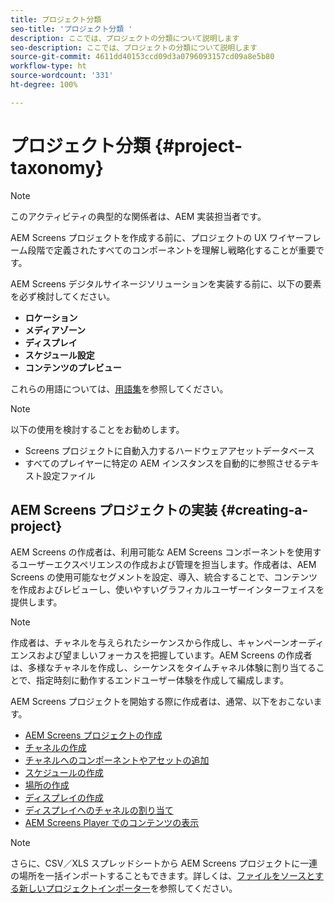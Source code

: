 ```yaml
---
title: プロジェクト分類
seo-title: 'プロジェクト分類 '
description: ここでは、プロジェクトの分類について説明します
seo-description: ここでは、プロジェクトの分類について説明します
source-git-commit: 4611dd40153ccd09d3a0796093157cd09a8e5b80
workflow-type: ht
source-wordcount: '331'
ht-degree: 100%

---
```



# プロジェクト分類 {#project-taxonomy}

>[!NOTE]
>
>このアクティビティの典型的な関係者は、AEM 実装担当者です。

AEM Screens プロジェクトを作成する前に、プロジェクトの UX ワイヤーフレーム段階で定義されたすべてのコンポーネントを理解し戦略化することが重要です。

AEM Screens デジタルサイネージソリューションを実装する前に、以下の要素を必ず検討してください。

* **ロケーション**
* **メディアゾーン**
* **ディスプレイ**
* **スケジュール設定**
* **コンテンツのプレビュー**

これらの用語については、[用語集](https://helpx.adobe.com/jp/experience-manager/6-5/screens/using/screens-glossary.html)を参照してください。

>[!NOTE]
>
>以下の使用を検討することをお勧めします。
>
>* Screens プロジェクトに自動入力するハードウェアアセットデータベース
>* すべてのプレイヤーに特定の AEM インスタンスを自動的に参照させるテキスト設定ファイル


## AEM Screens プロジェクトの実装 {#creating-a-project}

AEM Screens の作成者は、利用可能な AEM Screens コンポーネントを使用するユーザーエクスペリエンスの作成および管理を担当します。作成者は、AEM Screens の使用可能なセグメントを設定、導入、統合することで、コンテンツを作成およびレビューし、使いやすいグラフィカルユーザーインターフェイスを提供します。

>[!NOTE]
>
>作成者は、チャネルを与えられたシーケンスから作成し、キャンペーンオーディエンスおよび望ましいフォーカスを把握しています。AEM Screens の作成者は、多様なチャネルを作成し、シーケンスをタイムチャネル体験に割り当てることで、指定時刻に動作するエンドユーザー体験を作成して編成します。

AEM Screens プロジェクトを開始する際に作成者は、通常、以下をおこないます。

* [AEM Screens プロジェクトの作成](https://helpx.adobe.com/jp/experience-manager/6-5/screens/using/creating-a-screens-project.html)
* [チャネルの作成](https://helpx.adobe.com/jp/experience-manager/6-5/screens/using/managing-channels.html)
* [チャネルへのコンポーネントやアセットの追加](https://helpx.adobe.com/jp/experience-manager/6-5/screens/using/adding-components-to-a-channel.html)
* [スケジュールの作成](https://helpx.adobe.com/jp/experience-manager/6-5/screens/using/managing-schedules.html)
* [場所の作成](https://helpx.adobe.com/jp/experience-manager/6-5/screens/using/managing-locations.html)
* [ディスプレイの作成](https://helpx.adobe.com/jp/experience-manager/6-5/screens/using/managing-displays.html)
* [ディスプレイへのチャネルの割り当て](https://helpx.adobe.com/jp/experience-manager/6-5/screens/using/channel-assignment.html)
* [AEM Screens Player でのコンテンツの表示](https://helpx.adobe.com/jp/experience-manager/6-5/screens/using/working-with-screens-player.html)

>[!NOTE]
>さらに、CSV／XLS スプレッドシートから AEM Screens プロジェクトに一連の場所を一括インポートすることもできます。詳しくは、[ファイルをソースとする新しいプロジェクトインポーター](https://helpx.adobe.com/jp/experience-manager/6-5/screens/using/project-importer.html)を参照してください。
